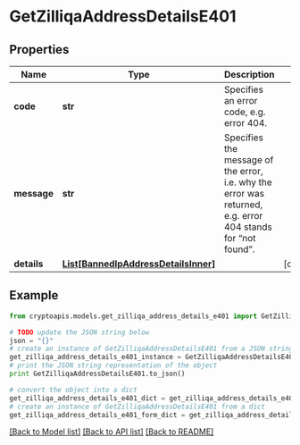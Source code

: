 # GetZilliqaAddressDetailsE401


## Properties
Name | Type | Description | Notes
------------ | ------------- | ------------- | -------------
**code** | **str** | Specifies an error code, e.g. error 404. | 
**message** | **str** | Specifies the message of the error, i.e. why the error was returned, e.g. error 404 stands for “not found”. | 
**details** | [**List[BannedIpAddressDetailsInner]**](BannedIpAddressDetailsInner.md) |  | [optional] 

## Example

```python
from cryptoapis.models.get_zilliqa_address_details_e401 import GetZilliqaAddressDetailsE401

# TODO update the JSON string below
json = "{}"
# create an instance of GetZilliqaAddressDetailsE401 from a JSON string
get_zilliqa_address_details_e401_instance = GetZilliqaAddressDetailsE401.from_json(json)
# print the JSON string representation of the object
print GetZilliqaAddressDetailsE401.to_json()

# convert the object into a dict
get_zilliqa_address_details_e401_dict = get_zilliqa_address_details_e401_instance.to_dict()
# create an instance of GetZilliqaAddressDetailsE401 from a dict
get_zilliqa_address_details_e401_form_dict = get_zilliqa_address_details_e401.from_dict(get_zilliqa_address_details_e401_dict)
```
[[Back to Model list]](../README.md#documentation-for-models) [[Back to API list]](../README.md#documentation-for-api-endpoints) [[Back to README]](../README.md)


